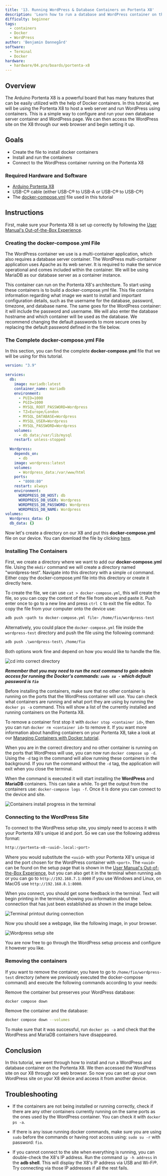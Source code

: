 ```yaml
---
title: '13. Running WordPress & Database Containers on Portenta X8'
description: 'Learn how to run a database and WordPress container on the Portenta X8'
difficulty: beginner
tags:
  - containers
  - Docker
  - WordPress
author: 'Benjamin Dannegård'
software:
  - Terminal
  - Docker
hardware:
  - hardware/04.pro/boards/portenta-x8
---
```


## Overview

The Arduino Portenta X8 is a powerful board that has many features that can be easily utilized with the help of Docker containers. In this tutorial, we will be using the Portenta X8 to host a web server and run WordPress using containers. This is a simple way to configure and run your own database server container and WordPress page. We can then access the WordPress site on the X8 through our web browser and begin setting it up.

## Goals

- Create the file to install docker containers
- Install and run the containers
- Connect to the WordPress container running on the Portenta X8

### Required Hardware and Software

- [Arduino Portenta X8](https://store.arduino.cc/products/portenta-x8)
- USB-C® cable (either USB-C® to USB-A or USB-C® to USB-C®)
- The [docker-compose.yml](assets/docker-compose.rar) file used in this tutorial

## Instructions

First, make sure your Portenta X8 is set up correctly by following the [User Manual's Out-of-the-Box Experience](https://docs.arduino.cc/tutorials/portenta-x8/user-manual#out-of-the-box-experience).

### Creating the **docker-compose.yml** File

The WordPress container we use is a multi-container application, which also requires a database server container. The WordPress multi-container application uses Apache as its web server. It is required to make the service operational and comes included within the container. We will be using MariaDB as our database server as a container instance.

This container can run on the Portenta X8's architecture. To start using these containers is to build a docker-compose.yml file. This file contains information regarding what image we want to install and important configuration details, such as the username for the database, password, timezone, and database name. The same goes for the WordPress container: it will include the password and username. We will also enter the database hostname and which container will be used as the database. We recommend changing the default passwords to more secure ones by replacing the default password defined in the file below.

### The Complete **docker-compose.yml** File

In this section, you can find the complete **docker-compose.yml** file that we will be using for this tutorial.

```yaml
version: "3.9"
    
services:
  db:
    image: mariadb:latest
    container_name: mariadb
    environment:
      - PUID=1000
      - PGID=1000
      - MYSQL_ROOT_PASSWORD=Wordpress
      - TZ=Europe/London
      - MYSQL_DATABASE=Wordpress
      - MYSQL_USER=Wordpress
      - MYSQL_PASSWORD=Wordpress
    volumes:
      - db_data:/var/lib/mysql
    restart: unless-stopped
    
  Wordpress:
    depends_on:
      - db
    image: wordpress:latest
    volumes:
      - Wordpress_data:/var/www/html
    ports:
      - "8000:80"
    restart: always
    environment:
      WORDPRESS_DB_HOST: db
      WORDPRESS_DB_USER: Wordpress
      WORDPRESS_DB_PASSWORD: Wordpress
      WORDPRESS_DB_NAME: Wordpress
volumes:
  Wordpress_data: {}
  db_data: {}
```

Now let's create a directory on our X8 and put this **docker-compose.yml** file on our device. You can download the file by clicking [here](assets/docker-compose.rar).

### Installing The Containers

First, we create a directory where we want to add our **docker-compose.yml** file. Using the `mkdir` command we will create a directory named "wordpress-test". Navigate into this directory with a simple `cd` command. Either copy the docker-compose.yml file into this directory or create it directly here.

To create the file, we can use `cat > docker-compose.yml`, this will create the file, so you can copy the content of the file from above and paste it. Push enter once to go to a new line and press `ctrl C` to exit the file editor. To copy the file from your computer onto the device use:

```bash
adb push <path to docker-compose.yml file> /home/fio/wordpress-test
```

Alternatively, you could place the `docker-compose.yml` file inside the `wordpress-test` directory and push the file using the following command:

```bash
adb push .\wordpress-test\ /home/fio
```

Both options work fine and depend on how you would like to handle the file.

![cd into correct directory](assets/webserver-mkdir.png)

***Remember that you may need to run the next command to gain admin access for running the Docker's commands: `sudo su -`  which default password is `fio`***

Before installing the containers, make sure that no other container is running on the ports that the WordPress container will use. You can check what containers are running and what port they are using by running the `docker ps -a` command. This will show a list of the currently installed and running containers on the Portenta X8.

To remove a container first stop it with `docker stop <container id>`, then you can run `docker rm <container id>` to remove it. If you want more information about handling containers on your Portenta X8, take a look at our [Managing Containers with Docker tutorial](https://docs.arduino.cc/tutorials/portenta-x8/docker-container).

When you are in the correct directory and no other container is running on the ports that WordPress will use, you can now run `docker compose up -d`. Using the `-d` tag in the command will allow running these containers in the background. If you run the command without the `-d` tag, the application will exit when you close the terminal.

When the command is executed it will start installing the **WordPress** and **MariaDB** containers. This can take a while. To get the output from the containers use: `docker-compose logs -f`. Once it is done you can connect to the device and site.

![Containers install progress in the terminal](assets/webserver-container-install.png)

### Connecting to the WordPress Site

To connect to the WordPress setup site, you simply need to access it with your Portenta X8's unique id and port. So we can use the following address format:

```bash
http://portenta-x8-<uuid>.local:<port>
```

Where you would substitute the `<uuid>` with your Portenta X8's unique id and the port chosen for the WordPress container with `<port>`. The `<uuid>` can be found on the setup page that is shown in the [User Manual's Out-of-the-Box Experience](https://docs.arduino.cc/tutorials/portenta-x8/user-manual#out-of-the-box-experience), but you can also get it in the terminal when running `adb` or you can go to `http://192.168.7.1:8000` if you use Windows and Linux, on MacOS use `http://192.168.8.1:8000`.

When you connect, you should get some feedback in the terminal. Text will begin printing in the terminal, showing you information about the connection that has just been established as shown in the image below.

![Terminal printout during connection](assets/webserver-connect-terminal.png)

Now you should see a webpage, like the following image, in your browser.

![Wordpress setup site](assets/webserver-wordpress-site.png)

You are now free to go through the WordPress setup process and configure it however you like.

### Removing the containers ###

If you want to remove the container, you have to go to ```/home/fio/wordpress-test``` directory (where we previously executed the docker-compose command) and execute the following commands according to your needs:

Remove the container but preserves your WordPress database:

```bash
docker compose down
```

Remove the container and the database:

```bash
docker compose down --volumes
```

To make sure that it was successful, run ```docker ps -a``` and check that the WordPress and MariaDB containers have disappeared.

## Conclusion

In this tutorial, we went through how to install and run a WordPress and database container on the Portenta X8. We then accessed the WordPress site on our X8 through our web browser. So now you can set up your own WordPress site on your X8 device and access it from another device.

## Troubleshooting

- If the containers are not being installed or running correctly, check if there are any other containers currently running on the same ports as the ones used by the WordPress container. You can check it with ``docker ps -a``.

- If there is any issue running docker commands, make sure you are using ``sudo`` before the commands or having root access using: ``sudo su -r`` with password: ``fio``.

- If you cannot connect to the site when everything is running, you can double-check the X8's IP address. Run the command `ip -h address` in the **adb shell**. This will display the X8's IP address via USB and Wi-Fi®. Try connecting via those IP addresses if all the rest fails.

